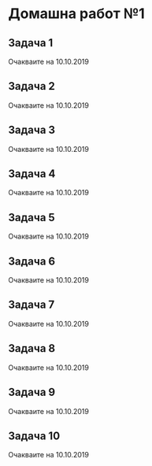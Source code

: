 # Домашна работ №1

## Задача 1

Очакваите на 10.10.2019

## Задача 2

Очакваите на 10.10.2019

## Задача 3

Очакваите на 10.10.2019

## Задача 4

Очакваите на 10.10.2019

## Задача 5

Очакваите на 10.10.2019

## Задача 6

Очакваите на 10.10.2019

## Задача 7

Очакваите на 10.10.2019

## Задача 8

Очакваите на 10.10.2019

## Задача 9

Очакваите на 10.10.2019

## Задача 10

Очакваите на 10.10.2019
